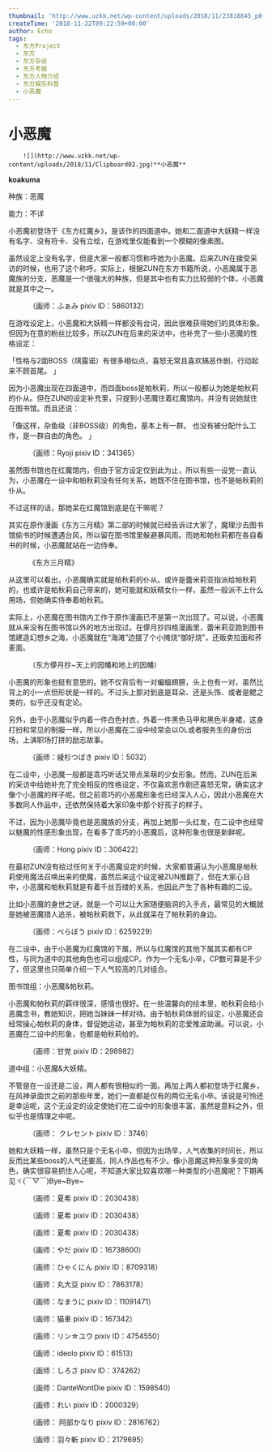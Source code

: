 ```yaml
---
thumbnail: 'http://www.uzkk.net/wp-content/uploads/2018/11/23818845_p0-825x510.jpg'
createTime: '2018-11-22T09:22:59+00:00'
author: Echo
tags:
  - 东方Project
  - 东方
  - 东方杂谈
  - 东方考据
  - 东方人物介绍
  - 东方娱乐科普
  - 小恶魔
---
```


# 小恶魔

		![](http://www.uzkk.net/wp-content/uploads/2018/11/Clipboard02.jpg)**小恶魔**

**koakuma**

种族：恶魔

能力：不详

小恶魔初登场于《东方红魔乡》，是该作的四面道中。她和二面道中大妖精一样没有名字、没有符卡、没有立绘，在游戏里仅能看到一个模糊的像素图。

虽然设定上没有名字，但是大家一般都习惯称呼她为小恶魔。后来ZUN在接受采访的时候，也用了这个称呼。实际上，根据ZUN在东方书籍所说，小恶魔属于恶魔族的分支，恶魔是一个很强大的种族，但是其中也有实力比较弱的个体，小恶魔就是其中之一。

<figure>
  <img src="http://www.uzkk.net/wp-content/uploads/2018/11/60405503_p0-646x1024.jpg" alt=""/>
  <figcaption>（画师：ふぁみ pixiv ID：5860132）</figcaption>
</figure>

在游戏设定上，小恶魔和大妖精一样都没有台词，因此很难获得她们的具体形象。但因为在意的粉丝比较多，所以ZUN在后来的采访中，也补充了一些小恶魔的性格设定：

「性格与2面BOSS（琪露诺）有很多相似点，喜怒无常且喜欢搞恶作剧，行动起来不顾首尾。 」

因为小恶魔出现在四面道中，而四面boss是帕秋莉，所以一般都认为她是帕秋莉的仆从。但在ZUN的设定补充里，只提到小恶魔住着红魔馆内，并没有说她就住在图书馆。而且还说：

「像这样，杂鱼级（非BOSS级）的角色，基本上有一群。 也没有被分配什么工作，是一群自由的角色。 」

<figure>
  <img src="http://www.uzkk.net/wp-content/uploads/2018/11/14125876_p0.jpg" alt=""/>
  <figcaption>（画师：Ryoji pixiv ID：341365）</figcaption>
</figure>

虽然图书馆也在红魔馆内，但由于官方设定仅到此为止，所以有些一设党一直认为，小恶魔在一设中和帕秋莉没有任何关系，她既不住在图书馆，也不是帕秋莉的仆从。

不过这样的话，那她呆在红魔馆到底是在干嘛呢？

其实在原作漫画《东方三月精》第二部的时候就已经告诉过大家了，魔理沙去图书馆偷书的时候遭遇台风，所以留在图书馆里躲避暴风雨。而她和帕秋莉都在各自看书的时候，小恶魔就站在一边侍奉。

<figure>
  <img src="http://www.uzkk.net/wp-content/uploads/2018/11/20180720172140-1024x530.png" alt=""/>
  <figcaption>《东方三月精》</figcaption>
</figure>

从这里可以看出，小恶魔确实就是帕秋莉的仆从。或许是蕾米莉亚指派给帕秋莉的，也或许是帕秋莉自己带来的，她可能就和妖精女仆一样，虽然一般派不上什么用场，但她确实侍奉着帕秋莉。

实际上，小恶魔在图书馆内工作于原作漫画已不是第一次出现了。可以说，小恶魔就从来没有在图书馆以外的地方出现过。在儚月抄四格漫画里，蕾米莉亚跑到图书馆建造幻想乡之海，小恶魔就在“海滩”边摆了个小摊烧“御好烧”，还贩卖拉面和荞麦面。

<figure>
  <img src="http://www.uzkk.net/wp-content/uploads/2018/11/190500vnr9e4eyrenja3yu-372x1024.jpg" alt=""/>
  <figcaption>（东方儚月抄~天上的因幡和地上的因幡）</figcaption>
</figure>

小恶魔的形象也挺有意思的。她不仅背后有一对蝙蝠翅膀，头上也有一对，虽然比背上的小一点但形状是一样的。不过头上那对到底是耳朵、还是头饰、或者是鳃之类的，似乎还没有定论。

另外，由于小恶魔似乎内着一件白色衬衣，外着一件黑色马甲和黑色半身裙，这身打扮和常见的制服一样，所以小恶魔在二设中经常会以OL或者服务生的身份出场，上演职场打拼的励志故事。

<figure>
  <img src="http://www.uzkk.net/wp-content/uploads/2018/11/21789364_p0.jpg" alt=""/>
  <figcaption>（画师：綾杉つばき pixiv ID：5032）</figcaption>
</figure>

在二设中，小恶魔一般都是乖巧听话又带点呆萌的少女形象。然而，ZUN在后来的采访中给她补充了完全相反的性格设定，不仅喜欢恶作剧还喜怒无常，确实这才像个小恶魔的样子呢。但之前乖巧的小恶魔形象也已经深入人心，因此小恶魔在大多数同人作品中，还依然保持着大家印象中那个好孩子的样子。

不过，因为小恶魔毕竟也是恶魔族的分支，再加上她那一头红发，在二设中也经常以魅魔的性感形象出现，在看多了乖巧的小恶魔后，这种形象也很是新鲜呢。

<figure>
  <img src="http://www.uzkk.net/wp-content/uploads/2018/11/35739531_p0-1024x698.jpg" alt=""/>
  <figcaption>（画师：Hong pixiv ID：306422）</figcaption>
</figure>

在最初ZUN没有给过任何关于小恶魔设定的时候，大家都普遍认为小恶魔是帕秋莉使用魔法召唤出来的使魔，虽然后来这个设定被ZUN推翻了，但在大家心目中，小恶魔和帕秋莉就是有着千丝百缕的关系，也因此产生了各种有趣的二设。

比如小恶魔的身世之谜，就是一个可以让大家随便脑洞的入手点，最常见的大概就是她被恶魔猎人追杀，被帕秋莉救下，从此就呆在了帕秋莉的身边。

<figure>
  <img src="http://www.uzkk.net/wp-content/uploads/2018/11/50027865_p0-730x1024.png" alt=""/>
  <figcaption>（画师：べらぼう pixiv ID：6259229）</figcaption>
</figure>

在二设中，由于小恶魔为红魔馆的下属，所以与红魔馆的其他下属其实都有CP性，与同为道中的其他角色也可以组成CP。作为一个无名小卒，CP数可算是不少了，但这里也只简单介绍一下人气较高的几对组合。

图书馆组：小恶魔&帕秋莉。

小恶魔和帕秋莉的羁绊很深，感情也很好。在一些温馨向的绘本里，帕秋莉会给小恶魔念书，教她知识，把她当妹妹一样对待。由于帕秋莉体弱的设定，小恶魔还会经常操心帕秋莉的身体，督促她运动，甚至为帕秋莉的恋爱推波助澜。可以说，小恶魔在二设中的形象，也都是帕秋莉给的。

<figure>
  <img src="http://www.uzkk.net/wp-content/uploads/2018/11/47802448_p0-732x1024.jpg" alt=""/>
  <figcaption>（画师：甘党 pixiv ID：298982）</figcaption>
</figure>

道中组：小恶魔&大妖精。

不管是在一设还是二设，两人都有很相似的一面。再加上两人都初登场于红魔乡，在风神录面世之前的那些年里，她们一直都是仅有的两位无名小卒。该说是可怜还是幸运呢，这个无设定的设定使她们在二设中的形象很丰富，虽然是意料之外，但似乎也是情理之中呢。

<figure>
  <img src="http://www.uzkk.net/wp-content/uploads/2018/11/47521491_p0.jpg" alt=""/>
  <figcaption>（画师： クレセント pixiv ID：3746）</figcaption>
</figure>

她和大妖精一样，虽然只是个无名小卒，但因为出场早，人气收集的时间长，所以反而比某些boss的人气还要高，同人作品也有不少。像小恶魔这种形象多变的角色，确实很容易抓住人心呢，不知道大家比较喜欢哪一种类型的小恶魔呢？下期再见ヾ(￣▽￣)Bye~Bye~

<figure>
  <img src="http://www.uzkk.net/wp-content/uploads/2018/11/65485601_p0-725x1024.jpg" alt=""/>
  <figcaption>（画师：夏希 pixiv ID：2030438）</figcaption>
</figure>

<figure>
  <img src="http://www.uzkk.net/wp-content/uploads/2018/11/68480186_p0.png" alt=""/>
  <figcaption>（画师：夏希 pixiv ID：2030438）</figcaption>
</figure>

<figure>
  <img src="http://www.uzkk.net/wp-content/uploads/2018/11/66352082_p0.jpg" alt=""/>
  <figcaption>（画师：夏希 pixiv ID：2030438）</figcaption>
</figure>

<figure>
  <img src="http://www.uzkk.net/wp-content/uploads/2018/11/58646303_p0-721x1024.png" alt=""/>
  <figcaption>（画师：やだ pixiv ID：16738600）</figcaption>
</figure>

<figure>
  <img src="http://www.uzkk.net/wp-content/uploads/2018/11/59740584_p0-721x1024.png" alt=""/>
  <figcaption>（画师：ひゃくにん pixiv ID：8709318）</figcaption>
</figure>

<figure>
  <img src="http://www.uzkk.net/wp-content/uploads/2018/11/57705595_p0-1024x656.png" alt=""/>
  <figcaption>（画师：丸大豆 pixiv ID：7863178）</figcaption>
</figure>

<figure>
  <img src="http://www.uzkk.net/wp-content/uploads/2018/11/55355085_p0-640x1024.png" alt=""/>
  <figcaption>（画师：なまうに pixiv ID：11091471）</figcaption>
</figure>

<figure>
  <img src="http://www.uzkk.net/wp-content/uploads/2018/11/48172108_p0.jpg" alt=""/>
  <figcaption>（画师：猫車 pixiv ID：167342）</figcaption>
</figure>

<figure>
  <img src="http://www.uzkk.net/wp-content/uploads/2018/11/36805888_p0.jpg" alt=""/>
  <figcaption>（画师：リン☆ユウ pixiv ID：4754550）</figcaption>
</figure>

<figure>
  <img src="http://www.uzkk.net/wp-content/uploads/2018/11/32310751_p0-1024x719.png" alt=""/>
  <figcaption>（画师：ideolo pixiv ID：61513）</figcaption>
</figure>

<figure>
  <img src="http://www.uzkk.net/wp-content/uploads/2018/11/27795527_p0.png" alt=""/>
  <figcaption>（画师：しろさ pixiv ID：374262）</figcaption>
</figure>

<figure>
  <img src="http://www.uzkk.net/wp-content/uploads/2018/11/47782446_p0-724x1024.jpg" alt=""/>
  <figcaption>（画师：DanteWontDie pixiv ID：1598540）</figcaption>
</figure>

<figure>
  <img src="http://www.uzkk.net/wp-content/uploads/2018/11/49266019_p0.jpg" alt=""/>
  <figcaption>（画师：れい pixiv ID：2000329）</figcaption>
</figure>

<figure>
  <img src="http://www.uzkk.net/wp-content/uploads/2018/11/23818845_p0-1024x800.jpg" alt=""/>
  <figcaption>（画师： 阿部かなり pixiv ID：2816762）</figcaption>
</figure>

<figure>
  <img src="http://www.uzkk.net/wp-content/uploads/2018/11/67863722_p0-1024x724.png" alt=""/>
  <figcaption>（画师：羽々斬 pixiv ID：2179695）</figcaption>
</figure>
